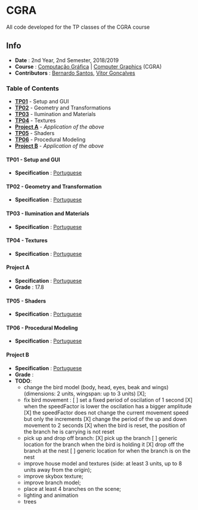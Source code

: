 # CGRA

All code developed for the TP classes of the CGRA course

## Info
* **Date** : 2nd Year, 2nd Semester, 2018/2019
* **Course** : [Computação Gráfica](https://sigarra.up.pt/feup/pt/ucurr_geral.ficha_uc_view?pv_ocorrencia_id=419996) | [Computer Graphics](https://sigarra.up.pt/feup/en/UCURR_GERAL.FICHA_UC_VIEW?pv_ocorrencia_id=419996) (CGRA)
* **Contributors** : [Bernardo Santos](https://github.com/bernas670), [Vítor Gonçalves](https://github.com/torrinheira)

### Table of Contents
* [**TP01**](#tp01---setup-and-gui) - Setup and GUI
* [**TP02**](#tp02---geometry-and-transformations) - Geometry and Transformations
* [**TP03**](#tp03---ilumination-and-materials) - Ilumination and Materials
* [**TP04**](#tp04---texture) - Textures
* [**Project A**](#project-a) - *Application of the above*
* [**TP05**](#tp05---shaders) - Shaders
* [**TP06**](#tp06---procedural-modeling) - Procedural Modeling
* [**Project B**](#project-b) - *Application of the above*

#### TP01 - Setup and GUI
* **Specification** : [Portuguese](specifications/tp01.pdf)

#### TP02 - Geometry and Transformation
* **Specification** : [Portuguese](specifications/tp02.pdf)

#### TP03 - Ilumination and Materials
* **Specification** : [Portuguese](specifications/tp03.pdf)

#### TP04 - Textures
* **Specification** : [Portuguese](specifications/tp04.pdf)

#### Project A
* **Specification** : [Portuguese](specifications/projA.pdf)
* **Grade** : 17.8

#### TP05 - Shaders
* **Specification** : [Portuguese](specifications/tp05.pdf)

#### TP06 - Procedural Modeling
* **Specification** : [Portuguese](specifications/tp06.pdf)

#### Project B
* **Specification** : [Portuguese](specification/projB.pdf)
* **Grade** :
* **TODO**:
    * change the bird model (body, head, eyes, beak and wings) (dimensions: 2 units, wingspan: up to 3 units) [X];
    * fix bird movement :
        [ ] set a fixed period of oscilation of 1 second
        [X] when the speedFactor is lower the oscilation has a bigger amplitude
        [X] the speedFactor does not change the current movement speed but only the increments
        [X] change the period of the up and down movement to 2 seconds
        [X] when the bird is reset, the position of the branch he is carrying is not reset
    * pick up and drop off branch:
        [X] pick up the branch
        [ ] generic location for the branch when the bird is holding it
        [X] drop off the branch at the nest
        [ ] generic location for when the branch is on the nest
    * improve house model and textures (side: at least 3 units, up to 8 units away from the origin);
    * improve skybox texture;
    * improve branch model;
    * place at least 4 branches on the scene;
    * lighting and animation
    * trees
